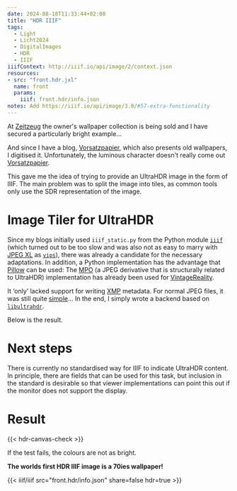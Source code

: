 ```yaml
---
date: 2024-08-18T11:33:44+02:00
title: "HDR IIIF"
tags:
  - Light
  - Licht2024
  - DigitalImages
  - HDR
  - IIIF
iiifContext: http://iiif.io/api/image/2/context.json
resources:
- src: "front.hdr.jxl"
  name: front
  params:
    iiif: front.hdr/info.json
notes: Add https://iiif.io/api/image/3.0/#57-extra-functionality
---
```


At [Zeitzeug](http://www.zeitzeug.de/) the owner's wallpaper collection is being sold and I have secured a particularly bright example...
<!--more-->

And since I have a blog, [Vorsatzpapier](https://vorsatzpapier.projektemacher.org/), which also presents old wallpapers, I digitised it. Unfortunately, the luminous character doesn't really come out [Vorsatzpapier](https://vorsatzpapier.projektemacher.org/post/tapete-20/).

This gave me the idea of trying to provide an UltraHDR image in the form of IIIF. The main problem was to split the image into tiles, as common tools only use the SDR representation of the image.

# Image Tiler for UltraHDR

Since my blogs initially used `iiif_static.py` from the Python module [`iiif`](https://github.com/zimeon/iiif) (which turned out to be too slow and was also not as easy to marry with [JPEG XL](https://github.com/libjxl/libjxl) as [`vips`](https://github.com/libvips/libvips)), there was already a candidate for the necessary adaptations. In addition, a Python implementation has the advantage that [Pillow](https://github.com/python-pillow/Pillow) can be used: The [MPO](https://de.wikipedia.org/wiki/Multi_Picture_Object) (a JPEG derivative that is structurally related to UltraHDR) implementation has already been used for [VintageReality](https://vintagereality.projektemacher.org/).

It ‘only’ lacked support for writing [XMP](https://de.wikipedia.org/wiki/Extensible_Metadata_Platform) metadata. For normal JPEG files, it was still quite [simple](https://github.com/python-pillow/Pillow/discussions/8269#discussioncomment-10201110)...
In the end, I simply wrote a backend based on [`libultrahdr`](/post/ultrahdr/).

Below is the result.

# Next steps

There is currently no standardised way for IIIF to indicate UltraHDR content. In principle, there are fields that can be used for this task, but inclusion in the standard is desirable so that viewer implementations can point this out if the monitor does not support the display.

# Result

{{< hdr-canvas-check >}}

If the test fails, the colours are not as bright.

**The worlds first HDR IIIF image is a 70ies wallpaper!**

{{< iiif/iiif src="front.hdr/info.json" share=false hdr=true >}}
